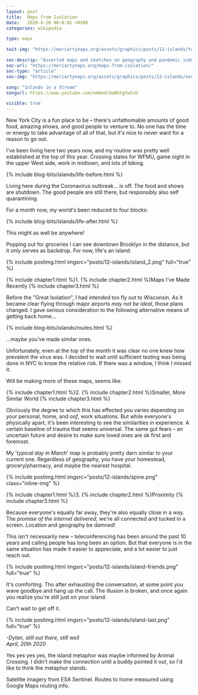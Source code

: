 ```yaml
---
layout: post
title:  Maps from Isolation
date:   2020-4-20 00:0:01 +0100
categories: wikipedia

type: maps

twit-img: "https://moriartynaps.org/assets/graphics/posts/12-islands/twi-img.jpg"

soc-descrip: "Assorted maps and sketches on geography and pandemic induced isolation"
soc-url: "https://moriartynaps.org/maps-from-isolation/"
soc-type: "article"
soc-img: "https://moriartynaps.org/assets/graphics/posts/12-islands/soc-img.jpg"

song: "Islands in a Stream"
songurl: https://www.youtube.com/embed/UaNGtgYwSsU

visible: true
---
```



New York City is a fun place to be – there's unfathomable amounts of good food, amazing shows, and good people to venture to. No one has the time or energy to take advantage of all of that, but it's nice to never want for a reason to go out. 

I've been living here two years now, and my routine was pretty well established at the top of this year. Crossing states for WFMU, game night in the upper West side, work in midtown, and lots of biking.

{% include blog-bits/islands/life-before.html %}

Living here during the Coronavirus outbreak... is off. The food and shows are shutdown. The good people are still there, but responsibly also self quarantining.

For a month now, my world's been reduced to four blocks:

{% include blog-bits/islands/life-after.html %}

This might as well be anywhere!

Popping out for groceries I can see downtown Brooklyn in the distance, but it only serves as backdrop. For now, life's an island.


{% include postimg.html imgsrc="posts/12-islands/island_2.png" full="true" %}

{% include chapter1.html %}1.
{% include chapter2.html %}Maps I've Made Recently
{% include chapter3.html %}

Before the "Great Isolation", I had intended too fly out to Wisconsin. As it became clear flying through major airports _may not be ideal_, those plans changed. I gave serious consideration to the following alternative means of getting back home...

{% include blog-bits/islands/routes.html %}

...maybe you've made similar ones.

Unfortunately, even at the top of the month it was clear no one knew how prevalent the virus was. I decided to wait until sufficient testing was being done in NYC to know the relative risk. If there was a window, I think I missed it. 

Will be making more of these maps, seems like.


{% include chapter1.html %}2.
{% include chapter2.html %}Smaller, More Similar World
{% include chapter3.html %}

Obviously the degree to which this has effected you varies depending on your personal, home, and _oof_, work situations. But while everyone's physically apart, it's been interesting to see the similarities in experience. A certain baseline of trauma that seems universal. The same gut fears – an uncertain future and desire to make sure loved ones are ok first and foremost.

My '_typical day in March_' map is probably pretty darn similar to your current one. Regardless of geography, you have your homestead, grocery/pharmacy, and maybe the nearest hospital.

{% include postimg.html imgsrc="posts/12-islands/spine.png" class="inline-img" %}


{% include chapter1.html %}3.
{% include chapter2.html %}Proximity
{% include chapter3.html %}

Because everyone's equally far away, they're also equally close in a way. The _promise of the internet delivered_, we're all connected and tucked in a screen. Location and geography be damned!

This isn't necessarily new – teleconferencing has been around the past 10 years and calling people has long been an option. But that everyone is in the same situation has made it easier to appreciate, and a lot easier to just reach out.

{% include postimg.html imgsrc="posts/12-islands/island-friends.png" full="true" %}

It's comforting. Tho after exhausting the conversation, at some point you wave goodbye and hang up the call. The illusion is broken, and once again you realize you're still just on your island. 

Can't wait to get off it.

{% include postimg.html imgsrc="posts/12-islands/island-last.png" full="true" %}



<i>-Dylan, still out there, still well<br>
<span class="post-date">April, 20th 2020</span></i>


<div class="notes">
  <p>Yes yes yes yes, the island metaphor was maybe informed by Animal Crossing. I didn't make the connection until a buddy pointed it out, so I'd like to think the metaphor stands.</p>

  Satellite imagery from ESA Sentinel. Routes to home measured using Google Maps routing info.
</div>

